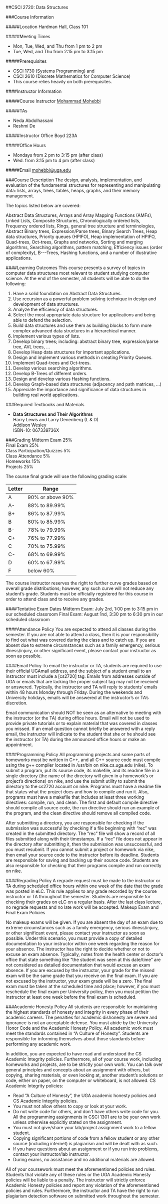 ##CSCI 2720: Data Structures

###Course Information

#####Location
Hardman Hall, Class 101

#####Meeting Times
* Mon, Tue, Wed, and Thu from 1 pm to 2 pm
* Tue, Wed, and Thu from 2:15 pm to 3:15 pm

#####Prerequisites
* CSCI 1730 (Systems Programming) and
* CSCI 2610 (Discrete Mathematics for Computer Science)
* This course relies heavily on both prerequisites.

####Instructor Information

#####Course Instructor
[Mohammad Mohebbi](http://cobweb.cs.uga.edu/~mohebbi/)

#####TAs
* Neda Abdolhassani
* Reshmi De

#####Instructor Office
Boyd 223A

#####Office Hours
* Mondays from 2 pm to 3:15 pm (after class)
* Wed. from 3:15 pm to 4 pm (after class)

#####Email
mohebbi@uga.edu

###Course Description
The design, analysis, implementation, and evaluation of the fundamental structures for representing and
manipulating data: lists, arrays, trees, tables, heaps, graphs, and their memory management.

The topics listed below are covered:

Abstract Data Structures, Arrays and Array Mapping Functions (AMFs), Linked Lists, Composite Structures,
Chronologically ordered lists, Frequency ordered lists, Rings, general tree structure and terminologies, Abstract
Binary trees, Expression/Parse trees, Binary Search Trees, Heap data structures, Priority queues (HPIFO), Heap
implementation of HPIFO, Quad-trees, Oct-trees, Graphs and networks, Sorting and merging algorithms, Searching
algorithms, pattern matching, Efficiency issues (order of complexity), B---Trees, Hashing functions, and a number
of illustrative applications.

####Learning Outcomes
This course presents a survey of topics in computer data structures most relevant to student studying computer
science. At the end of the semester, all students will be able to do the following:

1. Have a solid foundation on Abstract Data Structures.
2. Use recursion as a powerful problem solving technique in design and development of data structures.
3. Analyze the efficiency of data structures.
4. Select the most appropriate data structure for applications and being able to defend the selection.
5. Build data structures and use them as building blocks to form more complex advanced data structures in a hierarchical manner.
6. Implement various types of lists.
7. Develop binary trees; including: abstract binary tree, expression/parse tree, AVL trees, ...
8. Develop Heap data structures for important applications.
9. Design and implement various methods in creating Priority Queues.
10. Implement Quad-trees and Oct-trees.
11. Develop various searching algorithms.
12. Develop B-Trees of different orders.
13. Design and develop various Hashing functions.
14. Develop Graph-based data structures (adjacency and path matrices, ...)
15. Appreciate the importance and significance of data structures in building real world applications.

###Required Textbooks and Materials
* **Data Structures and Their Algorithms**  
Harry Lewis and Larry Denenberg (L & D)  
Addison Wesley  
ISBN-10: 067339736X

###Grading
Midterm Exam 25%  
Final Exam 25%  
Class Participation/Quizzes 5%  
Class Attendance 5%  
Homeworks 15%  
Projects 25%

The course final grade will use the following grading scale:

Letter | Range
------ | -----
A | 90% or above 90%
A- | 88% to 89.99%
B+ | 86% to 87.99%
B | 80% to 85.99%
B- | 78% to 79.99%
C+ | 76% to 77.99%
C | 70% to 75.99%
C- | 68% to 69.99%
D | 60% to 67.99%
F | below 60%

The course instructor reserves the right to further curve grades based on overall grade distributions; however, any
such curve will not reduce any student’s grade. Students must be officially registered for this course in order to
attend class and to receive any grades.

####Tentative Exam Dates
Midterm Exam: July 2rd, 1:00 pm to 3:15 pm in our scheduled classroom
Final Exam: August 1nd, 3:30 pm to 6:30 pm in our scheduled classroom

####Attendance Policy
You are expected to attend all classes during the semester. If you are not able to attend a class, then it is your
responsibility to find out what was covered during the class and to catch up.
If you are absent due to extreme circumstances such as a family emergency, serious illness/injury, or other
significant event, please contact your instructor as soon as possible.

####Email Policy
 To email the instructor or TA, students are required to use their official UGAmail address, and the subject of a
student email to an instructor must include a [cs2720] tag. Emails from addresses outside of UGA or emails that are
lacking the proper subject tag may not be received or answered. Typically, the instructor and TA will reply to
students’ emails within 48 hours Monday through Friday. During the weekends and University holidays, emails will
be answered at the instructor’s or TA’s discretion.

Email communication should NOT be seen as an alternative to meeting with the instructor (or the TA) during office
hours. Email will not be used to provide private tutorials or to explain material that was covered in classes you
missed. If an email question cannot briefly be answered with a reply email, the instructor will indicate to the student
that she or he should see the instructor (or TA) during the announced office hours or make an appointment.

####Programming Policy
All programming projects and some parts of homeworks must be written in C++, and all C++ source code must
compile using the g++ compiler located in /usr/bin on nike.cs.uga.edu (nike). To submit a program, put its source
code, its makefile, and its readme file in a single directory (the name of the directory will given in a homework’s or
project’s directions) on nike, and use the submit utility to submit the directory to the cs2720 account on nike.
Programs must have a readme file that states what the project does and how to compile and run it. Also, programs
must have a makefile that includes at least three working directives: compile, run, and clean. The first and default
compile directive should compile all source code, the run directive should run an example of the program, and the
clean directive should remove all compiled code.

After submitting a directory, you are responsible for checking if the submission was successful by checking if a file
beginning with “rec” was created in the submitted directory. The “rec” file will show a record of all files submitted
along with their timestamps. If a “rec” file does not appear in the directory after submitting it, then the submission
was unsuccessful, and you must resubmit. If you cannot submit a project or homework via nike, then email your
source code to the instructor before its deadline. Students are responsible for saving and backing up their source
code. Students are also responsible for checking that their programs compile and run correctly on nike.

####Regrading Policy
A regrade request must be made to the instructor or TA during scheduled office hours within one week of the date
that the grade was posted in eLC. This rule applies to any grade recorded by the course instructor or TA throughout
the semester. Students are responsible for checking their grades on eLC on a regular basis. After the last class
lecture, no regrade requests and no late work will be accepted.
Makeup Exam and Final Exam Policies

No makeup exams will be given. If you are absent the day of an exam due to extreme circumstances such as a
family emergency, serious illness/injury, or other significant event, please contact your instructor as soon as
possible. Under this scenario, you must provide a copy of detailed documentation to your instructor within one
week regarding the reason for your absence. The instructor has the right to decide whether or not to excuse an exam
absence. Typically, notes from the health center or doctor’s office that state something like “the student was seen at
this date/time” are not considered as detailed documentation that would excuse an exam absence. If you are excused
by the instructor, your grade for the missed exam will be the same grade that you receive on the final exam. If you
are not excused by the instructor, your exam grade will be a zero. The final exam must be taken at the scheduled
time and place; however, if you must reschedule the final exam per University policy, then you must petition the
instructor at least one week before the final exam is scheduled.

###Academic Honesty Policy
All students are responsible for maintaining the highest standards of honesty and integrity in every phase of their
academic careers. The penalties for academic dishonesty are severe and ignorance is not an acceptable defense.
You must abide by the University Honor Code and the Academic Honesty Policy. All academic work must meet the
standards contained in “A Culture of Honesty”. Students are responsible for informing themselves about those
standards before performing any academic work.

In addition, you are expected to have read and understood the CS Academic Integrity policies. Furthermore, all of
your course work, including homeworks and projects, are to be strictly your own work. You can talk over general
principles and concepts about an assignment with others, but copying, sharing materials, or even looking at, another
student’s solutions or code, either on paper, on the computer or whiteboard, is not allowed.
CS Academic Integrity policies:

* Read “A Culture of Honesty”, the UGA academic honesty policies and CS Academic Integrity policies.
* You must not allow others to copy or look at your work.
* Do not write code for others, and don't have others write code for you. All the programming assignments in
CSCI 1301 are to be your own work unless otherwise explicitly stated on the assignment.
* You must not give/share your lab/project assignment work to a fellow student.
* Copying significant portions of code from a fellow student or any other source (including internet) is
plagiarism and will be dealt with as such.
* If you have questions about an assignment or if you run into problems, contact your instructor/lab
instructor.
* During exams, no assistance and no additional materials are allowed.

All of your coursework must meet the aforementioned policies and rules. Students that violate any of these rules or
the UGA Academic Honesty policies will be liable to a penalty. The instructor will strictly enforce Academic
Honesty policies and report any violation of the aforementioned policies and rules. Furthermore, the instructor and
TA have the right to run plagiarism detection software on submitted work throughout the semester.
